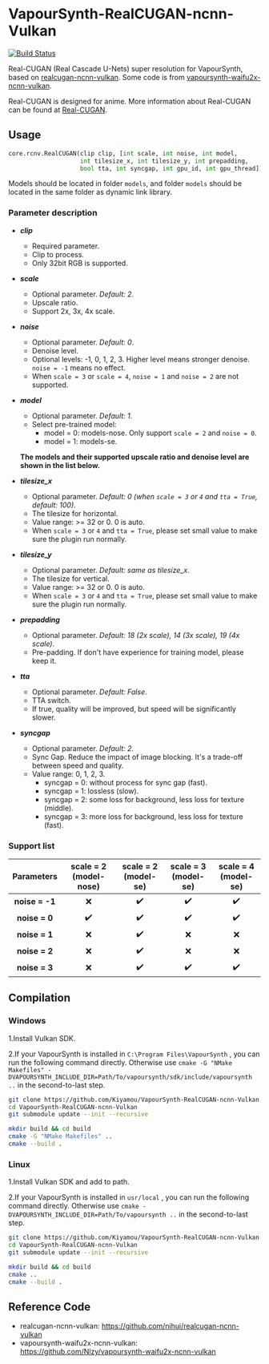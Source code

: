 # VapourSynth-RealCUGAN-ncnn-Vulkan

[![Build Status](https://github.com/Kiyamou/VapourSynth-RealCUGAN-ncnn-Vulkan/workflows/CI/badge.svg)](https://github.com/Kiyamou/VapourSynth-RealCUGAN-ncnn-Vulkan/actions)

Real-CUGAN (Real Cascade U-Nets) super resolution for VapourSynth, based on [realcugan-ncnn-vulkan](https://github.com/nihui/realcugan-ncnn-vulkan). Some code is from [vapoursynth-waifu2x-ncnn-vulkan](https://github.com/Nlzy/vapoursynth-waifu2x-ncnn-vulkan).

Real-CUGAN is designed for anime. More information about Real-CUGAN can be found at [Real-CUGAN](https://github.com/bilibili/ailab/tree/main/Real-CUGAN).

## Usage

```python
core.rcnv.RealCUGAN(clip clip, [int scale, int noise, int model, 
                    int tilesize_x, int tilesize_y, int prepadding, 
                    bool tta, int syncgap, int gpu_id, int gpu_thread])
```
Models should be located in folder `models`, and folder `models` should be located in the same folder as dynamic link library.

### Parameter description

* ***clip***
  * Required parameter.
  * Clip to process.
  * Only 32bit RGB is supported.
* ***scale***
  * Optional parameter. *Default: 2*.
  * Upscale ratio.
  * Support 2x, 3x, 4x scale.
* ***noise***
  * Optional parameter. *Default: 0*.
  * Denoise level.
  * Optional levels: -1, 0, 1, 2, 3. Higher level means stronger denoise. `noise = -1` means no effect.
  * When `scale = 3` or `scale = 4`, `noise = 1` and `noise = 2` are not supported.
* ***model***
  * Optional parameter. *Default: 1*.
  * Select pre-trained model:
    * model = 0: models-nose. Only support `scale = 2` and `noise = 0`.
    * model = 1: models-se.
  
  **The models and their supported upscale ratio and denoise level are shown in the list below.**

* ***tilesize_x***
  * Optional parameter. *Default: 0 (when `scale = 3` or `4` and `tta = True`, default: 100)*.
  * The tilesize for horizontal.
  * Value range: >= 32 or 0. 0 is auto.
  * When `scale = 3` or `4` and `tta = True`, please set small value to make sure the plugin run normally.
* ***tilesize_y***
  * Optional parameter. *Default: same as tilesize_x*.
  * The tilesize for vertical.
  * Value range: >= 32 or 0. 0 is auto.
  * When `scale = 3` or `4` and `tta = True`, please set small value to make sure the plugin run normally.
* ***prepadding***
  * Optional parameter. *Default: 18 (2x scale), 14 (3x scale), 19 (4x scale)*.
  * Pre-padding. If don't have experience for training model, please keep it.
* ***tta***
  * Optional parameter. *Default: False*.
  * TTA switch.
  * If true, quality will be improved, but speed will be significantly slower.
* ***syncgap***
  *  Optional parameter. *Default: 2*.
  *  Sync Gap. Reduce the impact of image blocking. It's a trade-off between speed and quality.
  *  Value range: 0, 1, 2, 3.
     * syncgap = 0: without process for sync gap (fast).
     * syncgap = 1: lossless (slow).
     * syncgap = 2: some loss for background, less loss for texture (middle).
     * syncgap = 3: more loss for background, less loss for texture (fast).

### Support list

|   Parameters   | scale = 2<br>(model-nose) | scale = 2<br/>(model-se) | scale = 3<br/>(model-se) | scale = 4<br/>(model-se) |
| :------------: | :-----------------------: | :----------------------: | :----------------------: | :----------------------: |
| **noise = -1** |            :x:            |    :heavy_check_mark:    |    :heavy_check_mark:    |    :heavy_check_mark:    |
| **noise = 0**  |    :heavy_check_mark:     |    :heavy_check_mark:    |    :heavy_check_mark:    |    :heavy_check_mark:    |
| **noise = 1**  |            :x:            |    :heavy_check_mark:    |           :x:            |           :x:            |
| **noise = 2**  |            :x:            |    :heavy_check_mark:    |           :x:            |           :x:            |
| **noise = 3**  |            :x:            |    :heavy_check_mark:    |    :heavy_check_mark:    |    :heavy_check_mark:    |

## Compilation

### Windows

1.Install Vulkan SDK.

2.If your VapourSynth is installed in `C:\Program Files\VapourSynth` , you can run the following command directly. Otherwise use `cmake -G "NMake Makefiles" -DVAPOURSYNTH_INCLUDE_DIR=Path/To/vapoursynth/sdk/include/vapoursynth ..` in the second-to-last step.

```bash
git clone https://github.com/Kiyamou/VapourSynth-RealCUGAN-ncnn-Vulkan.git
cd VapourSynth-RealCUGAN-ncnn-Vulkan
git submodule update --init --recursive

mkdir build && cd build
cmake -G "NMake Makefiles" ..
cmake --build .
```

### Linux

1.Install Vulkan SDK and add to path.

2.If your VapourSynth is installed in `usr/local` , you can run the following command directly. Otherwise use `cmake -DVAPOURSYNTH_INCLUDE_DIR=Path/To/vapoursynth ..` in the second-to-last step.

```bash
git clone https://github.com/Kiyamou/VapourSynth-RealCUGAN-ncnn-Vulkan.git
cd VapourSynth-RealCUGAN-ncnn-Vulkan
git submodule update --init --recursive

mkdir build && cd build
cmake ..
cmake --build .
```

## Reference Code

* realcugan-ncnn-vulkan: https://github.com/nihui/realcugan-ncnn-vulkan
* vapoursynth-waifu2x-ncnn-vulkan: https://github.com/Nlzy/vapoursynth-waifu2x-ncnn-vulkan
